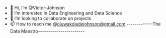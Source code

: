 - 👋 Hi, I’m @Victor-Johnson
- 👀 I’m interested in Data Engineering and Data Science
- 💞️ I’m looking to collaborate on projects
- 📫 How to reach me @oluwakoladejohnson@gmail.com
-------------The Data Maestro-----------------------
<!---
Victor-Johnson/Victor-Johnson is a ✨ special ✨ repository because its `README.md` (this file) appears on your GitHub profile.
You can click the Preview link to take a look at your changes.
--->
